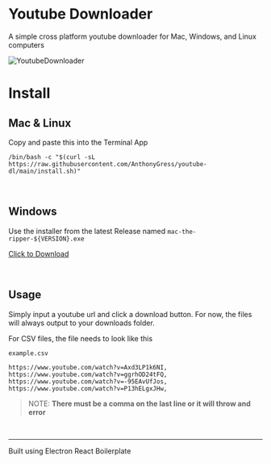 # Youtube Downloader
A simple cross platform youtube downloader for Mac, Windows, and Linux computers

![YoutubeDownloader](https://github.com/AnthonyGress/mac-the-ripper/assets/70029654/c473288f-d18c-4232-8e1c-3cc2a79a9011)

# Install

## Mac & Linux

Copy and paste this into the Terminal App

`/bin/bash -c "$(curl -sL https://raw.githubusercontent.com/AnthonyGress/youtube-dl/main/install.sh)"`

<br>

## Windows

Use the installer from the latest Release named `mac-the-ripper-${VERSION}.exe`

[Click to Download](https://github.com/AnthonyGress/mac-the-ripper/releases/latest/)

<br>

## Usage

Simply input a youtube url and click a download button. For now, the files will always output to your downloads folder.

For CSV files, the file needs to look like this

`example.csv`
```
https://www.youtube.com/watch?v=Axd3LP1k6NI,
https://www.youtube.com/watch?v=ggrhOD24tFQ,
https://www.youtube.com/watch?v=-95EAvUfJos,
https://www.youtube.com/watch?v=P13hELgxJHw,
```

> NOTE: **There must be a comma on the last line or it will throw and error**

<br>

<hr>

Built using Electron React Boilerplate
